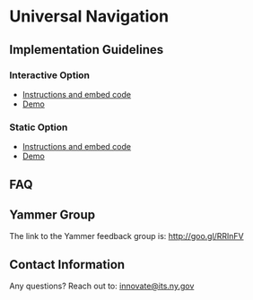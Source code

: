 # Universal Navigation

## Implementation Guidelines

### Interactive Option

- [Instructions and embed code](interactive-option.md)
- [Demo](http://nys-its.github.io/universal-navigation/interactive-option-demo.html)

### Static Option

- [Instructions and embed code](static-option.md)
- [Demo](http://nys-its.github.io/universal-navigation/static-option-demo.html)

## FAQ


## Yammer Group
The link to the Yammer feedback group is: http://goo.gl/RRlnFV

## Contact Information
Any questions?  Reach out to: innovate@its.ny.gov

